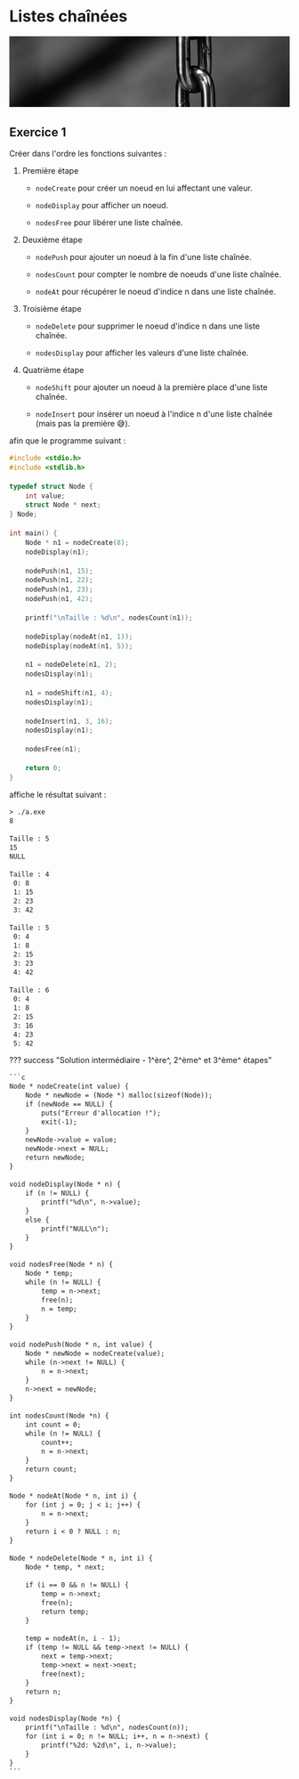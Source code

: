 # Listes chaînées

![chaines](../images/illustration/chaines.jpg)

## Exercice 1

Créer dans l'ordre les fonctions suivantes :

1. Première étape

    + `nodeCreate` pour créer un noeud en lui affectant une valeur.

    + `nodeDisplay` pour afficher un noeud.

    + `nodesFree` pour libérer une liste chaînée.

2. Deuxième étape

    + `nodePush` pour ajouter un noeud à la fin d'une liste chaînée.

    + `nodesCount` pour compter le nombre de noeuds d'une liste chaînée.

    + `nodeAt` pour récupérer le noeud d'indice n dans une liste chaînée.

3. Troisième étape

    + `nodeDelete` pour supprimer le noeud d'indice n dans une liste chaînée.

    + `nodesDisplay` pour afficher les valeurs d'une liste chaînée.

4. Quatrième étape

    + `nodeShift` pour ajouter un noeud à la première place d'une liste chaînée.

    + `nodeInsert` pour insérer un noeud à l'indice n d'une liste chaînée (mais pas la première 😅).

afin que le programme suivant :

```c
#include <stdio.h>
#include <stdlib.h>

typedef struct Node {
    int value;
    struct Node * next;
} Node;

int main() {
    Node * n1 = nodeCreate(8);
    nodeDisplay(n1);

    nodePush(n1, 15);
    nodePush(n1, 22);
    nodePush(n1, 23);
    nodePush(n1, 42);

    printf("\nTaille : %d\n", nodesCount(n1));

    nodeDisplay(nodeAt(n1, 1));
    nodeDisplay(nodeAt(n1, 5));

    n1 = nodeDelete(n1, 2);
    nodesDisplay(n1);

    n1 = nodeShift(n1, 4);
    nodesDisplay(n1);

    nodeInsert(n1, 3, 16);
    nodesDisplay(n1);

    nodesFree(n1);

    return 0;
}

```

affiche le résultat suivant :

```
> ./a.exe
8

Taille : 5
15
NULL

Taille : 4
 0: 8
 1: 15
 2: 23
 3: 42

Taille : 5
 0: 4
 1: 8
 2: 15
 3: 23
 4: 42

Taille : 6
 0: 4
 1: 8
 2: 15
 3: 16
 4: 23
 5: 42

```

??? success "Solution intermédiaire - 1^ère^, 2^ème^ et 3^ème^ étapes"

    ```c
    Node * nodeCreate(int value) {
        Node * newNode = (Node *) malloc(sizeof(Node));
        if (newNode == NULL) {
            puts("Erreur d'allocation !");
            exit(-1);
        }
        newNode->value = value;
        newNode->next = NULL;
        return newNode;
    }

    void nodeDisplay(Node * n) {
        if (n != NULL) {
            printf("%d\n", n->value);
        }
        else {
            printf("NULL\n");
        }
    }

    void nodesFree(Node * n) {
        Node * temp;
        while (n != NULL) {
            temp = n->next;
            free(n);
            n = temp;
        }
    }

    void nodePush(Node * n, int value) {
        Node * newNode = nodeCreate(value);
        while (n->next != NULL) {
            n = n->next;
        }
        n->next = newNode;
    }

    int nodesCount(Node *n) {
        int count = 0;
        while (n != NULL) {
            count++;
            n = n->next;
        }
        return count;
    }

    Node * nodeAt(Node * n, int i) {
        for (int j = 0; j < i; j++) {
            n = n->next;
        }
        return i < 0 ? NULL : n;
    }

    Node * nodeDelete(Node * n, int i) {
        Node * temp, * next;

        if (i == 0 && n != NULL) {
            temp = n->next;
            free(n);
            return temp;
        }
        
        temp = nodeAt(n, i - 1);
        if (temp != NULL && temp->next != NULL) {
            next = temp->next;
            temp->next = next->next;
            free(next);
        }
        return n;
    }

    void nodesDisplay(Node *n) {
        printf("\nTaille : %d\n", nodesCount(n));
        for (int i = 0; n != NULL; i++, n = n->next) {
            printf("%2d: %2d\n", i, n->value);
        }
    }
    ```
